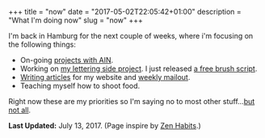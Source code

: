 +++
title = "now"
date = "2017-05-02T22:05:42+01:00"
description = "What I'm doing now"
slug = "now"
+++

I'm back in Hamburg for the next couple of weeks, where i'm focusing on the following things:

- On-going [projects with AIN](https://www.angelinvestmentnetwork.co.uk/office-space).
- Working on [my lettering side project](https://www.instagram.com/typeservices/). I just released [a free brush script](https://gum.co/europa).
- [Writing articles](https://www.harrycresswell.com/articles/) for my website and [weekly mailout](https://www.harrycresswell.com/newsletter/).
- Teaching myself how to shoot food.

Right now these are my priorities so I'm saying no to most other stuff...[but not all](https://www.harrycresswell.com/contact/).


**Last Updated:** July 13, 2017. (Page inspire by [Zen Habits](https://zenhabits.net/now/).)
